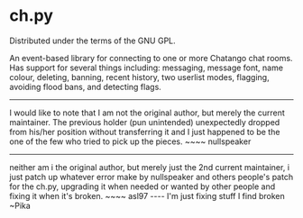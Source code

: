 ch.py
=====
Distributed under the terms of the GNU GPL. 

  An event-based library for connecting to one or more Chatango chat rooms. Has support 
for several things including: messaging, message font, name colour, deleting, banning, recent 
history, two userlist modes, flagging, avoiding flood bans, and detecting flags.

----
  I would like to note that I am not the original author, but merely the current maintainer.
The previous holder (pun unintended) unexpectedly dropped from his/her position without transferring
it and I just happened to be the one of the few who tried to pick up the pieces. ~~~~ nullspeaker

----
  neither am i the original author, but merely just the 2nd current maintainer,
i just patch up whatever error make by nullspeaker and others people's patch for the ch.py,
upgrading it when needed or wanted by other people and fixing it when it's broken. ~~~~ asl97
---- I'm just fixing stuff I find broken ~Pika
